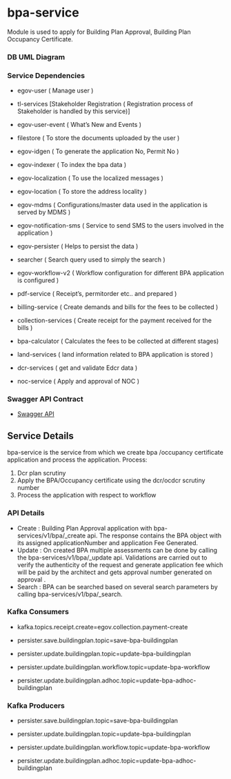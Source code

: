 
# bpa-service

Module is used to apply for Building Plan Approval, Building Plan Occupancy Certificate.


### DB UML Diagram



### Service Dependencies

- egov-user  ( Manage user )

- tl-services [Stakeholder Registration ( Registration process of Stakeholder is handled by this service)]

- egov-user-event ( What’s New and Events )

- filestore ( To store the documents uploaded by the user )

- egov-idgen ( To generate the application No, Permit No )

- egov-indexer ( To index the bpa data )

- egov-localization ( To use the localized messages )

- egov-location ( To store the address locality )

- egov-mdms ( Configurations/master data used in the application is served by MDMS )

- egov-notification-sms ( Service to send SMS to the users involved in the application )

- egov-persister ( Helps to persist the data  )

- searcher ( Search query used to simply the search )

- egov-workflow-v2 ( Workflow configuration for different BPA application is configured )

- pdf-service ( Receipt’s, permitorder etc.. and prepared )

- billing-service ( Create demands and bills for the fees to be collected )

- collection-services ( Create receipt for the payment received for the bills )

- bpa-calculator ( Calculates the fees to be collected at different stages)

- land-services ( land information related to BPA application is stored )

- dcr-services ( get and validate Edcr data ) 

- noc-service ( Apply and approval of NOC )

### Swagger API Contract

- [Swagger API](https://github.com/egovernments/municipal-services/blob/master/docs/bpa/bpa-service.yaml)

## Service Details

bpa-service is the service from which we create bpa /occupancy certificate application and process the application.
Process:
1. Dcr plan scrutiny
2. Apply the BPA/Occupancy certificate using the dcr/ocdcr scrutiny number
3. Process the application with respect to workflow
 

### API Details

- Create : Building Plan Approval application with bpa-services/v1/bpa/_create api. The response contains the BPA object with its assigned applicationNumber  and application Fee Generated.
- Update : On created BPA multiple assessments can be done by calling the bpa-services/v1/bpa/_update api.  Validations are carried out to verify the authenticity of the request and generate application fee which will be paid by the architect and gets approval number generated on approval .
- Search : BPA can be searched based on several search parameters by calling  bpa-services/v1/bpa/_search.



### Kafka Consumers
- kafka.topics.receipt.create=egov.collection.payment-create

- persister.save.buildingplan.topic=save-bpa-buildingplan

- persister.update.buildingplan.topic=update-bpa-buildingplan

- persister.update.buildingplan.workflow.topic=update-bpa-workflow

- persister.update.buildingplan.adhoc.topic=update-bpa-adhoc-buildingplan


### Kafka Producers

- persister.save.buildingplan.topic=save-bpa-buildingplan

- persister.update.buildingplan.topic=update-bpa-buildingplan

- persister.update.buildingplan.workflow.topic=update-bpa-workflow

- persister.update.buildingplan.adhoc.topic=update-bpa-adhoc-buildingplan

